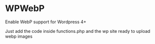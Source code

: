 # WPWebP
Enable WebP support for Wordpress 4+

Just add the code inside functions.php and the wp site ready to upload webp images
